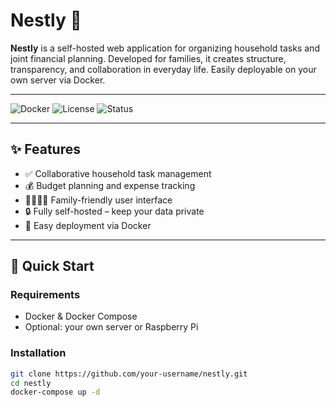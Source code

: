 # Nestly 🏡

**Nestly** is a self-hosted web application for organizing household tasks and joint financial planning. Developed for families, it creates structure, transparency, and collaboration in everyday life. Easily deployable on your own server via Docker.

---

![Docker](https://img.shields.io/badge/Docker-ready-blue)
![License](https://img.shields.io/github/license/lk-code/nestly)
![Status](https://img.shields.io/badge/status-beta-yellow)

---

## ✨ Features

- ✅ Collaborative household task management  
- 💰 Budget planning and expense tracking  
- 👨‍👩‍👧‍👦 Family-friendly user interface  
- 🔒 Fully self-hosted – keep your data private  
- 🐳 Easy deployment via Docker  

---

## 🚀 Quick Start

### Requirements

- Docker & Docker Compose  
- Optional: your own server or Raspberry Pi

### Installation

```bash
git clone https://github.com/your-username/nestly.git
cd nestly
docker-compose up -d
